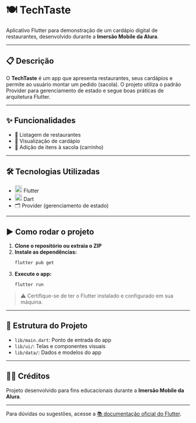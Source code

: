 # 🍽️ TechTaste

Aplicativo Flutter para demonstração de um cardápio digital de restaurantes, desenvolvido durante a **Imersão Mobile da Alura**.

---

## 📋 Descrição

O **TechTaste** é um app que apresenta restaurantes, seus cardápios e permite ao usuário montar um pedido (sacola). O projeto utiliza o padrão Provider para gerenciamento de estado e segue boas práticas de arquitetura Flutter.

---

## ✨ Funcionalidades

- 🏪 Listagem de restaurantes
- 📖 Visualização de cardápio
- 🛒 Adição de itens à sacola (carrinho)

---

## 🛠️ Tecnologias Utilizadas

- <img src="https://img.shields.io/badge/Flutter-02569B?logo=flutter&logoColor=white" alt="Flutter" height="20"/> Flutter
- <img src="https://img.shields.io/badge/Dart-0175C2?logo=dart&logoColor=white" alt="Dart" height="20"/> Dart
- 🗂️ Provider (gerenciamento de estado)

---

## ▶️ Como rodar o projeto

1. **Clone o repositório ou extraia o ZIP**
2. **Instale as dependências:**
   ```sh
   flutter pub get
   ```
3. **Execute o app:**
   ```sh
   flutter run
   ```

> ⚠️ Certifique-se de ter o Flutter instalado e configurado em sua máquina.

---

## 📁 Estrutura do Projeto

- `lib/main.dart`: Ponto de entrada do app
- `lib/ui/`: Telas e componentes visuais
- `lib/data/`: Dados e modelos do app

---

## 👨‍💻 Créditos

Projeto desenvolvido para fins educacionais durante a **Imersão Mobile da Alura**.

---

Para dúvidas ou sugestões, acesse a [📚 documentação oficial do Flutter](https://docs.flutter.dev/).